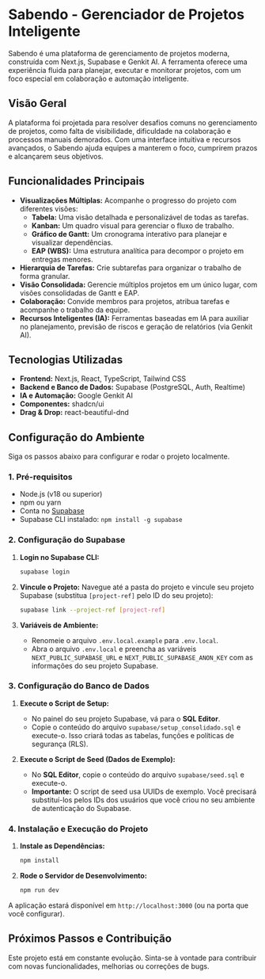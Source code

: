 # Sabendo - Gerenciador de Projetos Inteligente

Sabendo é uma plataforma de gerenciamento de projetos moderna, construída com Next.js, Supabase e Genkit AI. A ferramenta oferece uma experiência fluida para planejar, executar e monitorar projetos, com um foco especial em colaboração e automação inteligente.

## Visão Geral

A plataforma foi projetada para resolver desafios comuns no gerenciamento de projetos, como falta de visibilidade, dificuldade na colaboração e processos manuais demorados. Com uma interface intuitiva e recursos avançados, o Sabendo ajuda equipes a manterem o foco, cumprirem prazos e alcançarem seus objetivos.

## Funcionalidades Principais

- **Visualizações Múltiplas:** Acompanhe o progresso do projeto com diferentes visões:
  - **Tabela:** Uma visão detalhada e personalizável de todas as tarefas.
  - **Kanban:** Um quadro visual para gerenciar o fluxo de trabalho.
  - **Gráfico de Gantt:** Um cronograma interativo para planejar e visualizar dependências.
  - **EAP (WBS):** Uma estrutura analítica para decompor o projeto em entregas menores.
- **Hierarquia de Tarefas:** Crie subtarefas para organizar o trabalho de forma granular.
- **Visão Consolidada:** Gerencie múltiplos projetos em um único lugar, com visões consolidadas de Gantt e EAP.
- **Colaboração:** Convide membros para projetos, atribua tarefas e acompanhe o trabalho da equipe.
- **Recursos Inteligentes (IA):** Ferramentas baseadas em IA para auxiliar no planejamento, previsão de riscos e geração de relatórios (via Genkit AI).

## Tecnologias Utilizadas

- **Frontend:** Next.js, React, TypeScript, Tailwind CSS
- **Backend e Banco de Dados:** Supabase (PostgreSQL, Auth, Realtime)
- **IA e Automação:** Google Genkit AI
- **Componentes:** shadcn/ui
- **Drag & Drop:** react-beautiful-dnd

## Configuração do Ambiente

Siga os passos abaixo para configurar e rodar o projeto localmente.

### 1. Pré-requisitos

- Node.js (v18 ou superior)
- npm ou yarn
- Conta no [Supabase](https://supabase.com/)
- Supabase CLI instalado: `npm install -g supabase`

### 2. Configuração do Supabase

1.  **Login no Supabase CLI:**
    ```bash
    supabase login
    ```

2.  **Vincule o Projeto:** Navegue até a pasta do projeto e vincule seu projeto Supabase (substitua `[project-ref]` pelo ID do seu projeto):
    ```bash
    supabase link --project-ref [project-ref]
    ```

3.  **Variáveis de Ambiente:**
    - Renomeie o arquivo `.env.local.example` para `.env.local`.
    - Abra o arquivo `.env.local` e preencha as variáveis `NEXT_PUBLIC_SUPABASE_URL` e `NEXT_PUBLIC_SUPABASE_ANON_KEY` com as informações do seu projeto Supabase.

### 3. Configuração do Banco de Dados

1.  **Execute o Script de Setup:**
    - No painel do seu projeto Supabase, vá para o **SQL Editor**.
    - Copie o conteúdo do arquivo `supabase/setup_consolidado.sql` e execute-o. Isso criará todas as tabelas, funções e políticas de segurança (RLS).

2.  **Execute o Script de Seed (Dados de Exemplo):**
    - No **SQL Editor**, copie o conteúdo do arquivo `supabase/seed.sql` e execute-o.
    - **Importante:** O script de seed usa UUIDs de exemplo. Você precisará substituí-los pelos IDs dos usuários que você criou no seu ambiente de autenticação do Supabase.

### 4. Instalação e Execução do Projeto

1.  **Instale as Dependências:**
    ```bash
    npm install
    ```

2.  **Rode o Servidor de Desenvolvimento:**
    ```bash
    npm run dev
    ```

A aplicação estará disponível em `http://localhost:3000` (ou na porta que você configurar).

## Próximos Passos e Contribuição

Este projeto está em constante evolução. Sinta-se à vontade para contribuir com novas funcionalidades, melhorias ou correções de bugs.
